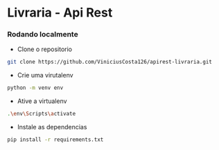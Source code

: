 # Livraria - Api Rest

### Rodando localmente

- Clone o repositorio

```bash
git clone https://github.com/ViniciusCosta126/apirest-livraria.git
```

- Crie uma virutalenv

```bash
python -m venv env
```

- Ative a virtualenv

```bash
.\env\Scripts\activate
```

- Instale as dependencias

```bash
pip install -r requirements.txt
```
